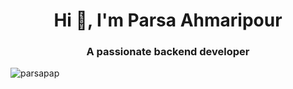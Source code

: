 <h1 align="center">Hi 👋, I'm Parsa Ahmaripour</h1>
<h3 align="center">A passionate backend developer</h3>

<p align="left"> <img src="https://komarev.com/ghpvc/?username=parsapap&label=Profile%20views&color=0e75b6&style=flat" alt="parsapap" /> </p>


